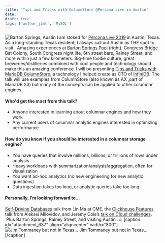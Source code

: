 ```yaml
---
title: 'Tips and Tricks with ColumnStore @Percona Live in Austin'
date: 
draft: true
tags: ['author_jimt', 'MySQL']
---
```


![Barton Springs, Austin](https://www.percona.com/community-blog/wp-content/uploads/2019/05/Barton_Springs_Austin-300x225.jpg) I am stoked for [Percona Live 2019](https://www.percona.com/live/19/) in Austin, Texas. As a long-standing Texas resident, I always call out Austin as THE spot to visit.  Amazing experiences at [Barton Springs Pool](https://www.facebook.com/BartonSpringsPool/) (right), Congress Bridge Bat Colony, South Congress night life, 6th street bars, Rainey Street, and more within just a few kilometers. Big-time foodie culture, great breweries/distilleries combined with cool people and technology should make this an amazing conference. I will be presenting [Tips and Tricks with MariaDB ColumnStore](https://www.percona.com/live/19/sessions/tips-and-tricks-with-mariadb-columnstore), a technology I helped create as CTO of [InfiniDB](https://en.wikipedia.org/wiki/InfiniDB). The talk will use examples from ColumnStore (also known as AX ,part of MariaDB X3) but many of the concepts can be applied to other columnar engines.

#### Who'd get the most from this talk?

*   Anyone interested in learning about columnar engines and how they work
*   Any current users of columnar analytic engines interested in optimizing performance

#### How do you know if you should be interested in a columnar storage engine?

*   You have queries that involve millions, billions, or trillions of rows under analysis
*   Heavy workloads with summarization/analysis/aggregation, often for visualization
*   You want ad-hoc analytics (no new engineering for new analytic questions)
*   Data ingestion takes too long, or analytic queries take too long

#### Personally, I'm looking forward to...

[Self-Driving Databases](https://www.percona.com/live/19/sessions/self-driving-databases-it-all-starts-with-workload-forecasting) talk from Lin Ma at CME, the [Clickhouse Features](https://www.percona.com/live/19/sessions/clickhouse-features-to-blow-your-mind) talk from Aleksei Milovidov, and Jeremy Cole’s [talk on Cloud challenges](https://www.percona.com/live/19/sessions/mysql-on-google-cloud-the-good-the-bad-and-the-ugly).  Plus Barton Springs, Rainey Street, and visiting Austin .☺ \[caption id="attachment\_637" align="aligncenter" width="800"\]![Jim Tommaney but not in Texas...](https://www.percona.com/community-blog/wp-content/uploads/2019/05/Jim-Great-Wall.jpg) Jim Tommaney but not in Texas...\[/caption\]